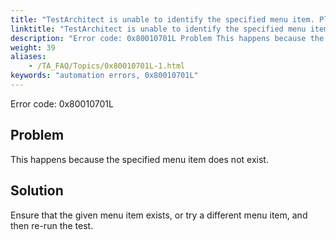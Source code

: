 ```yaml
--- 
title: "TestArchitect is unable to identify the specified menu item. Please check that the <itemName> menu item, which resides in the <windowName> window, exists."
linktitle: "TestArchitect is unable to identify the specified menu item. Please check that the <itemName> menu item, which resides in the <windowName> window, exists."
description: "Error code: 0x80010701L Problem This happens because the specified menu item does not exist. Solution Ensure that the given menu item exists, or try a different menu item, and then re-run the test."
weight: 39
aliases: 
    - /TA_FAQ/Topics/0x80010701L-1.html
keywords: "automation errors, 0x80010701L"
---
```


Error code: 0x80010701L

## Problem

This happens because the specified menu item does not exist.

## Solution

Ensure that the given menu item exists, or try a different menu item, and then re-run the test.




